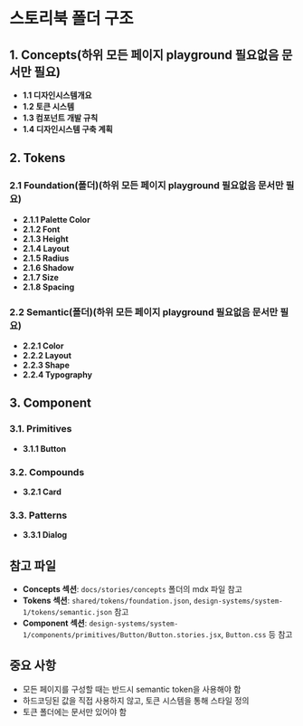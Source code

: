 # 스토리북 폴더 구조

## 1. Concepts(하위 모든 페이지 playground 필요없음 문서만 필요)
- **1.1 디자인시스템개요**
- **1.2 토큰 시스템**
- **1.3 컴포넌트 개발 규칙**
- **1.4 디자인시스템 구축 계획**

## 2. Tokens

### 2.1 Foundation(폴더)(하위 모든 페이지 playground 필요없음 문서만 필요)
- **2.1.1 Palette Color**
- **2.1.2 Font**
- **2.1.3 Height**
- **2.1.4 Layout**
- **2.1.5 Radius**
- **2.1.6 Shadow**
- **2.1.7 Size**
- **2.1.8 Spacing**

### 2.2 Semantic(폴더)(하위 모든 페이지 playground 필요없음 문서만 필요)
- **2.2.1 Color**
- **2.2.2 Layout**
- **2.2.3 Shape**
- **2.2.4 Typography**

## 3. Component

### 3.1. Primitives
- **3.1.1 Button**

### 3.2. Compounds
- **3.2.1 Card**

### 3.3. Patterns
- **3.3.1 Dialog**

## 참고 파일

- **Concepts 섹션**: `docs/stories/concepts` 폴더의 mdx 파일 참고
- **Tokens 섹션**: `shared/tokens/foundation.json`, `design-systems/system-1/tokens/semantic.json` 참고
- **Component 섹션**: `design-systems/system-1/components/primitives/Button/Button.stories.jsx`, `Button.css` 등 참고

## 중요 사항

- 모든 페이지를 구성할 때는 반드시 semantic token을 사용해야 함
- 하드코딩된 값을 직접 사용하지 않고, 토큰 시스템을 통해 스타일 정의
- 토큰 폴더에는 문서만 있어야 함 